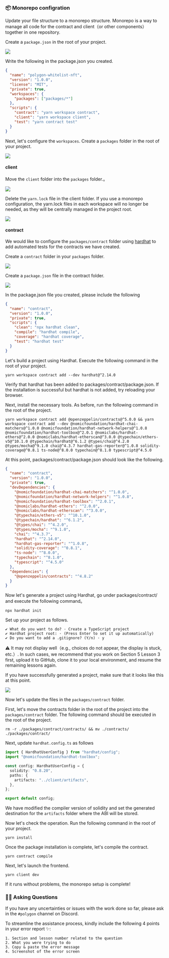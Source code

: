 ### 📦 Monorepo configration

Update your file structure to a monorepo structure. Monorepo is a way to manage all code for the contract and client（or other components）together in one repository.

Create a `package.json` in the root of your project.

![](/images/Polygon-Whitelist-NFT/section-5/5_1_1.png)

Write the following in the package.json you created.

```json
{
  "name": "polygon-whitelist-nft",
  "version": "1.0.0",
  "license": "MIT",
  "private": true,
  "workspaces": {
    "packages": ["packages/*"]
  },
  "scripts": {
    "contract": "yarn workspace contract",
    "client": "yarn workspace client",
    "test": "yarn contract test"
  }
}
```

Next, let's configure the `workspaces`. Create a `packages` folder in the root of your project.

![](/images/Polygon-Whitelist-NFT/section-5/5_1_2.png)

#### client

Move the `client` folder into the `packages` folder.。

![](/images/Polygon-Whitelist-NFT/section-5/5_1_3.png)

Delete the `yarn.lock` file in the client folder. If you use a monorepo configuration, the yarn.lock files in each workspace will no longer be needed, as they will be centrally managed in the project root.

![](/images/Polygon-Whitelist-NFT/section-5/5_1_4.png)

#### contract

We would like to configure the `packages/contract` folder using [hardhat](https://hardhat.org/) to add automated tests for the contracts we have created.

Create a `contract` folder in your `packages` folder.

![](/images/Polygon-Whitelist-NFT/section-5/5_1_5.png)

Create a `package.json` file in the contract folder.

![](/images/Polygon-Whitelist-NFT/section-5/5_1_6.png)

In the package.json file you created, please include the following

```json
{
  "name": "contract",
  "version": "1.0.0",
  "private": true,
  "scripts": {
    "clean": "npx hardhat clean",
    "compile": "hardhat compile",
    "coverage": "hardhat coverage",
    "test": "hardhat test"
  }
}
```

Let's build a project using Hardhat. Execute the following command in the root of your project.

```
yarn workspace contract add --dev hardhat@^2.14.0
```

Verify that hardhat has been added to packages/contract/package.json. If the installation is successful but hardhat is not added, try reloading your browser.

Next, install the necessary tools. As before, run the following command in the root of the project.

```
yarn workspace contract add @openzeppelin/contracts@^5.0.0 && yarn workspace contract add --dev @nomicfoundation/hardhat-chai-matchers@^1.0.0 @nomicfoundation/hardhat-network-helpers@^1.0.8 @nomicfoundation/hardhat-toolbox@^2.0.1 @nomiclabs/hardhat-ethers@^2.0.0 @nomiclabs/hardhat-etherscan@^3.0.0 @typechain/ethers-v5@^10.1.0 @typechain/hardhat@^6.1.2 @types/chai@^4.2.0 @types/mocha@^9.1.0 chai@^4.3.7 hardhat-gas-reporter@^1.0.8 solidity-coverage@^0.8.1 ts-node@^8.0.0 typechain@^8.1.0 typescript@^4.5.0
```

At this point, packages/contract/package.json should look like the following.

```json
{
  "name": "contract",
  "version": "1.0.0",
  "private": true,
  "devDependencies": {
    "@nomicfoundation/hardhat-chai-matchers": "^1.0.0",
    "@nomicfoundation/hardhat-network-helpers": "^1.0.8",
    "@nomicfoundation/hardhat-toolbox": "^2.0.1",
    "@nomiclabs/hardhat-ethers": "^2.0.0",
    "@nomiclabs/hardhat-etherscan": "^3.0.0",
    "@typechain/ethers-v5": "^10.1.0",
    "@typechain/hardhat": "^6.1.2",
    "@types/chai": "^4.2.0",
    "@types/mocha": "^9.1.0",
    "chai": "^4.3.7",
    "hardhat": "^2.14.0",
    "hardhat-gas-reporter": "^1.0.8",
    "solidity-coverage": "^0.8.1",
    "ts-node": "^8.0.0",
    "typechain": "^8.1.0",
    "typescript": "^4.5.0"
  },
  "dependencies": {
    "@openzeppelin/contracts": "^4.8.2"
  }
}
```

Now let's generate a project using Hardhat, go under packages/contract/ and execute the following command。

```
npx hardhat init
```

Set up your project as follows.

```
✔ What do you want to do? · Create a TypeScript project
✔ Hardhat project root: · (Press Enter to set it up automatically)
✔ Do you want to add a .gitignore? (Y/n) · y
```

⚠️ It may not display well（e.g., choices do not appear, the display is stuck, etc.）. In such cases, we recommend that you work on Section 5 Lesson 3 first, upload it to GitHub, clone it to your local environment, and resume the remaining lessons again.

If you have successfully generated a project, make sure that it looks like this at this point.

![](/images/Polygon-Whitelist-NFT/section-5/5_1_7.png)

Now let's update the files in the `packages/contract` folder.

First, let's move the contracts folder in the root of the project into the `packages/contract` folder. The following command should be executed in the root of the project.

```
rm -r ./packages/contract/contracts/ && mv ./contracts/ ./packages/contract/
```

Next, update `hardhat.config.ts` as follows

```ts
import { HardhatUserConfig } from "hardhat/config";
import "@nomicfoundation/hardhat-toolbox";

const config: HardhatUserConfig = {
  solidity: "0.8.20",
  paths: {
    artifacts: "../client/artifacts",
  },
};

export default config;
```

We have modified the compiler version of solidity and set the generated destination for the `artifacts` folder where the ABI will be stored.

Now let's check the operation. Run the following command in the root of your project.

```
yarn install
```

Once the package installation is complete, let's compile the contract.

```
yarn contract compile
```

Next, let's launch the frontend.

```
yarn client dev
```

If it runs without problems, the monorepo setup is complete!

### 🙋‍♂️ Asking Questions

If you have any uncertainties or issues with the work done so far, please ask in the `#polygon` channel on Discord.

To streamline the assistance process, kindly include the following 4 points in your error report ✨:

```
1. Section and lesson number related to the question
2. What you were trying to do
3. Copy & paste the error message
4. Screenshot of the error screen
```
